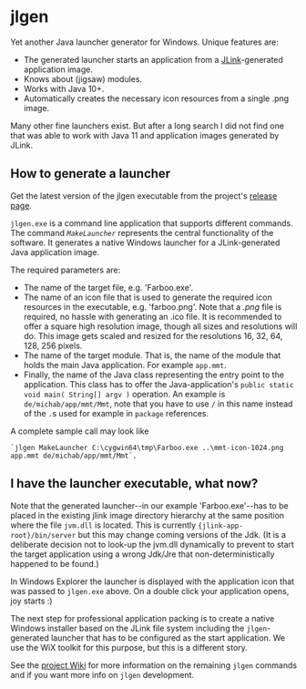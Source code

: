 # jlgen

Yet another Java launcher generator for Windows. Unique features are:
* The generated launcher starts an application from a [JLink](https://docs.oracle.com/en/java/javase/11/tools/jlink.html)-generated application image.
* Knows about (jigsaw) modules.
* Works with Java 10+.
* Automatically creates the necessary icon resources from a single .png image.

Many other fine launchers exist.  But after a long search I did not find one that was able to work with Java 11 and application images generated by JLink.

## How to generate a launcher

Get the latest version of the jlgen executable from the project's [release page](https://github.com/michab66/jlaunch/releases).

`jlgen.exe` is a command line application that supports different commands. The command *`MakeLauncher`* represents the central functionality of the software.  It generates a native Windows launcher for a JLink-generated Java application image.

The required parameters are:
* The name of the target file, e.g. 'Farboo.exe'.
* The name of an icon file that is used to generate the required icon resources in the executable, e.g. 'farboo.png'.  Note that a *.png* file is required, no hassle with generating an .ico file.  It is recommended to offer a square high resolution image, though all sizes and resolutions will do.  This image gets scaled and resized for the resolutions 16, 32, 64, 128, 256 pixels.
* The name of the target module. That is, the name of the module that holds the main Java application. For example `app.mmt`.
* Finally, the name of the Java class representing the entry point to the application.  This class has to offer the Java-application's `public static void main( String[] argv )` operation.  An example is `de/michab/app/mmt/Mmt`, note that you have to use `/` in this name instead of the `.`s used for example in `package` references.

A complete sample call may look like 

    `jlgen MakeLauncher C:\cygwin64\tmp\Farboo.exe ..\mmt-icon-1024.png app.mmt de/michab/app/mmt/Mmt`.
    
## I have the launcher executable, what now?
Note that the generated launcher--in our example 'Farboo.exe'--has to be placed in the existing jlink image directory hierarchy at the same position where the file `jvm.dll` is located.  This is currently `{jlink-app-root}/bin/server` but this may change coming versions of the Jdk. (It is a deliberate decision not to look-up the jvm.dll dynamically to prevent to start the target application using a wrong Jdk/Jre that non-deterministically happened to be found.)

In Windows Explorer the launcher is displayed with the application icon that was passed to `jlgen.exe` above.  On a double click your application opens, joy starts :)

The next step for professional application packing is to create a native Windows installer based on the JLink file system including the `jlgen`-generated launcher that has to be configured as the start application.  We use the WiX toolkit for this purpose, but this is a different story.

See the [project Wiki](https://github.com/michab66/jlaunch/wiki) for more information on the remaining `jlgen` commands and if you want more info on `jlgen` development.


